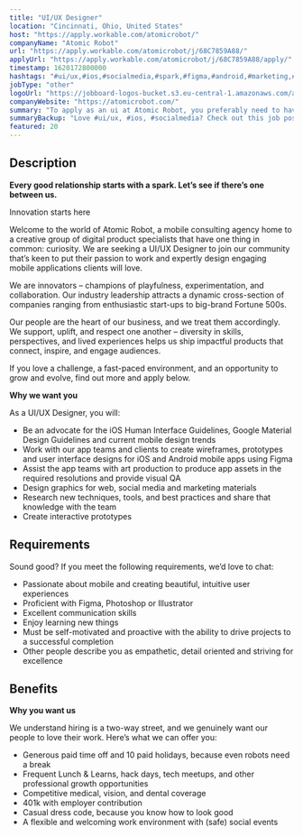 ```yaml
---
title: "UI/UX Designer"
location: "Cincinnati, Ohio, United States"
host: "https://apply.workable.com/atomicrobot/"
companyName: "Atomic Robot"
url: "https://apply.workable.com/atomicrobot/j/68C7859A88/"
applyUrl: "https://apply.workable.com/atomicrobot/j/68C7859A88/apply/"
timestamp: 1620172800000
hashtags: "#ui/ux,#ios,#socialmedia,#spark,#figma,#android,#marketing,#office,#photoshop"
jobType: "other"
logoUrl: "https://jobboard-logos-bucket.s3.eu-central-1.amazonaws.com/atomic-robot"
companyWebsite: "https://atomicrobot.com/"
summary: "To apply as an ui at Atomic Robot, you preferably need to have some knowledge of: experience in: #ui/ux, #ios, #socialmedia."
summaryBackup: "Love #ui/ux, #ios, #socialmedia? Check out this job post!"
featured: 20
---
```


## Description

**Every good relationship starts with a spark. Let’s see if there’s one between us.**

Innovation starts here

Welcome to the world of Atomic Robot, a mobile consulting agency home to a creative group of digital product specialists that have one thing in common: curiosity. We are seeking a UI/UX Designer to join our community that’s keen to put their passion to work and expertly design engaging mobile applications clients will love.

We are innovators – champions of playfulness, experimentation, and collaboration. Our industry leadership attracts a dynamic cross-section of companies ranging from enthusiastic start-ups to big-brand Fortune 500s.

Our people are the heart of our business, and we treat them accordingly. We support, uplift, and respect one another – diversity in skills, perspectives, and lived experiences helps us ship impactful products that connect, inspire, and engage audiences.

If you love a challenge, a fast-paced environment, and an opportunity to grow and evolve, find out more and apply below.

**Why we want you**

As a UI/UX Designer, you will:

*   Be an advocate for the iOS Human Interface Guidelines, Google Material Design Guidelines and current mobile design trends
*   Work with our app teams and clients to create wireframes, prototypes and user interface designs for iOS and Android mobile apps using Figma
*   Assist the app teams with art production to produce app assets in the required resolutions and provide visual QA
*   Design graphics for web, social media and marketing materials
*   Research new techniques, tools, and best practices and share that knowledge with the team
*   Create interactive prototypes

## Requirements

Sound good? If you meet the following requirements, we’d love to chat:

*   Passionate about mobile and creating beautiful, intuitive user experiences
*   Proficient with Figma, Photoshop or Illustrator
*   Excellent communication skills
*   Enjoy learning new things
*   Must be self-motivated and proactive with the ability to drive projects to a successful completion
*   Other people describe you as empathetic, detail oriented and striving for excellence

## Benefits

**Why you want us**

We understand hiring is a two-way street, and we genuinely want our people to love their work. Here’s what we can offer you:

*   Generous paid time off and 10 paid holidays, because even robots need a break
*   Frequent Lunch & Learns, hack days, tech meetups, and other professional growth opportunities
*   Competitive medical, vision, and dental coverage
*   401k with employer contribution
*   Casual dress code, because you know how to look good
*   A flexible and welcoming work environment with (safe) social events
